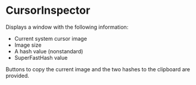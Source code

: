 # CursorInspector

Displays a window with the following information:

* Current system cursor image
* Image size
* A hash value (nonstandard)
* SuperFastHash value

Buttons to copy the current image and the two hashes to the clipboard are provided.